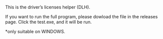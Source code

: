 This is the driver’s licenses helper (DLH).

If you want to run the full program, please dowload the file in the releases page. Click the test.exe, and it will be run.

*only suitable on WINDOWS.
